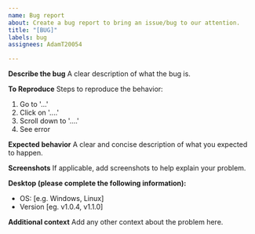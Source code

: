 ```yaml
---
name: Bug report
about: Create a bug report to bring an issue/bug to our attention.
title: "[BUG]"
labels: bug
assignees: AdamT20054

---
```


**Describe the bug**
A clear description of what the bug is.

**To Reproduce**
Steps to reproduce the behavior:
1. Go to '...'
2. Click on '....'
3. Scroll down to '....'
4. See error

**Expected behavior**
A clear and concise description of what you expected to happen.

**Screenshots**
If applicable, add screenshots to help explain your problem.

**Desktop (please complete the following information):**
 - OS: [e.g. Windows, Linux]
- Version [eg. v1.0.4, v1.1.0]

**Additional context**
Add any other context about the problem here.
